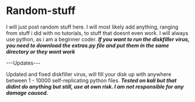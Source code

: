 # Random-stuff
I will just post random stuff here.
I will most likely add anything, ranging from stuff i did with no tutorials, to stuff that doesnt even work. I will always use python, as i am a beginner coder.
***If you want to run the diskfiller virus, you need to download the extras.py file and put them in the same directory or they wont work***


---Updates---

Updated and fixed diskfiller virus, will fill your disk up with anywhere between 1 - 10000 self-replicating python files. ***Tested on kali but that didint do anything but still, use at own risk. I am not responsible for any damage caused.***
